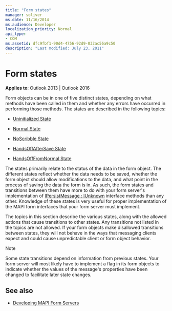 ```yaml
---
title: "Form states"
manager: soliver
ms.date: 11/16/2014
ms.audience: Developer
localization_priority: Normal
api_type:
- COM
ms.assetid: dfc9fbf1-90d4-4756-92d9-032ac56a9c50
description: "Last modified: July 23, 2011"
---
```


# Form states

**Applies to**: Outlook 2013 | Outlook 2016 
  
Form objects can be in one of five distinct states, depending on what methods have been called in them and whether any errors have occurred in performing those methods. The states are described in the following topics:
  
- [Uninitialized State](uninitialized-state.md)
    
- [Normal State](normal-state.md)
    
- [NoScribble State](noscribble-state.md)
    
- [HandsOffAfterSave State](handsoffaftersave-state.md)
    
- [HandsOffFromNormal State](handsofffromnormal-state.md)
    
The states primarily relate to the status of the data in the form object. The different states reflect whether the data needs to be saved, whether the form object should allow modifications to the data, and what point in the process of saving the data the form is in. As such, the form states and transitions between them have more to do with your form server's implementation of [IPersistMessage : IUnknown](ipersistmessageiunknown.md) interface methods than any other. Knowledge of these states is very useful for proper implementation of the MAPI form interfaces that your form server must implement. 
  
The topics in this section describe the various states, along with the allowed actions that cause transitions to other states. Any transitions not listed in the topics are not allowed. If your form objects make disallowed transitions between states, they will not behave in the ways that messaging clients expect and could cause unpredictable client or form object behavior.
  
> [!NOTE]
> Some state transitions depend on information from previous states. Your form server will most likely have to implement a flag in its form objects to indicate whether the values of the message's properties have been changed to facilitate later state changes. 
  
## See also

- [Developing MAPI Form Servers](developing-mapi-form-servers.md)

